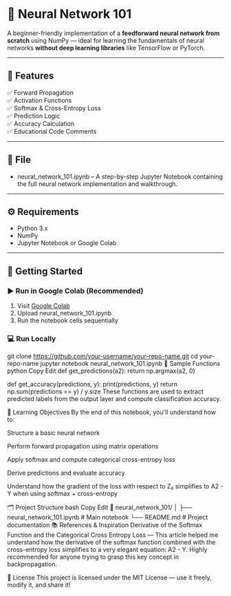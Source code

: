 # 🧠 Neural Network 101

A beginner-friendly implementation of a **feedforward neural network from scratch** using NumPy — ideal for learning the fundamentals of neural networks **without deep learning libraries** like TensorFlow or PyTorch.

---

## 📌 Features

✅ Forward Propagation  
✅ Activation Functions  
✅ Softmax & Cross-Entropy Loss  
✅ Prediction Logic  
✅ Accuracy Calculation  
✅ Educational Code Comments

---

## 📂 File

- neural_network_101.ipynb – A step-by-step Jupyter Notebook containing the full neural network implementation and walkthrough.

---

## ⚙️ Requirements

- Python 3.x  
- NumPy  
- Jupyter Notebook or Google Colab

---

## 🚀 Getting Started

### ▶️ Run in Google Colab (Recommended)
1. Visit [Google Colab](https://colab.research.google.com/)
2. Upload neural_network_101.ipynb
3. Run the notebook cells sequentially

### 💻 Run Locally

git clone https://github.com/your-username/your-repo-name.git
cd your-repo-name
jupyter notebook neural_network_101.ipynb
🧮 Sample Functions
python
Copy
Edit
def get_predictions(a2):
    return np.argmax(a2, 0)

def get_accuracy(predictions, y):
    print(predictions, y)
    return np.sum(predictions == y) / y.size
These functions are used to extract predicted labels from the output layer and compute classification accuracy.

🎯 Learning Objectives
By the end of this notebook, you'll understand how to:

Structure a basic neural network

Perform forward propagation using matrix operations

Apply softmax and compute categorical cross-entropy loss

Derive predictions and evaluate accuracy

Understand how the gradient of the loss with respect to Z₂ simplifies to A2 - Y when using softmax + cross-entropy

🗂️ Project Structure
bash
Copy
Edit
📁 neural_network_101/
│
├── neural_network_101.ipynb   # Main notebook
└── README.md                  # Project documentation
📚 References & Inspiration
Derivative of the Softmax Function and the Categorical Cross Entropy Loss — This article helped me understand how the derivative of the softmax function combined with the cross-entropy loss simplifies to a very elegant equation: A2 - Y. Highly recommended for anyone trying to grasp this key concept in backpropagation.

📄 License
This project is licensed under the MIT License — use it freely, modify it, and share it!
